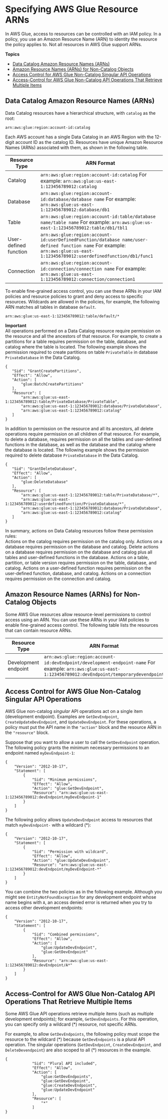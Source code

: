 # Specifying AWS Glue Resource ARNs<a name="glue-specifying-resource-arns"></a>

In AWS Glue, access to resources can be controlled with an IAM policy\. In a policy, you use an Amazon Resource Name \(ARN\) to identity the resource the policy applies to\. Not all resources in AWS Glue support ARNs\.

**Topics**
+ [Data Catalog Amazon Resource Names \(ARNs\)](#data-catalog-resource-arns)
+ [Amazon Resource Names \(ARNs\) for Non\-Catalog Objects](#non-catalog-resource-arns)
+ [Access Control for AWS Glue Non\-Catalog Singular API Operations](#non-catalog-singular-apis)
+ [Access\-Control for AWS Glue Non\-Catalog API Operations That Retrieve Multiple Items](#non-catalog-plural-apis)

## Data Catalog Amazon Resource Names \(ARNs\)<a name="data-catalog-resource-arns"></a>

Data Catalog resources have a hierarchical structure, with `catalog` as the root:

```
arn:aws:glue:region:account-id:catalog
```

Each AWS account has a single Data Catalog in an AWS Region with the 12\-digit account ID as the catalog ID\. Resources have unique Amazon Resource Names \(ARNs\) associated with them, as shown in the following table\.


| **Resource Type**  |  **ARN Format**  | 
| --- | --- | 
| Catalog |  `arn:aws:glue:region:account-id:catalog` For example: `arn:aws:glue:us-east-1:123456789012:catalog`  | 
| Database |  `arn:aws:glue:region:account-id:database/database name` For example: `arn:aws:glue:us-east-1:123456789012:database/db1`  | 
| Table |  `arn:aws:glue:region:account-id:table/database name/table name` For example: `arn:aws:glue:us-east-1:123456789012:table/db1/tbl1`  | 
| User\-defined function |  `arn:aws:glue:region:account-id:userDefinedFunction/database name/user-defined function name` For example: `arn:aws:glue:us-east-1:123456789012:userdefinedfunction/db1/func1`  | 
| Connection |  `arn:aws:glue:region:account-id:connection/connection name` For example: `arn:aws:glue:us-east-1:123456789012:connection/connection1`  | 

To enable fine\-grained access control, you can use these ARNs in your IAM policies and resource policies to grant and deny access to specific resources\. Wildcards are allowed in the policies, for example, the following ARN matches all tables in database `default`\.

```
arn:aws:glue:us-east-1:123456789012:table/default/*
```

**Important**  
All operations performed on a Data Catalog resource require permission on the resource and all the ancestors of that resource\. For example, to create a partitions for a table requires permission on the table, database, and catalog where the table is located\. The following example shows the permission required to create partitions on table `PrivateTable` in database `PrivateDatabase` in the Data Catalog\.  

```
{
   "Sid": "GrantCreatePartitions",
   "Effect": "Allow",
   "Action": [
       "glue:BatchCreatePartitions"
   ],
   "Resource": [
       "arn:aws:glue:us-east-1:123456789012:table/PrivateDatabase/PrivateTable",
       "arn:aws:glue:us-east-1:123456789012:database/PrivateDatabase",
       "arn:aws:glue:us-east-1:123456789012:catalog"
   ]
}
```
In addition to permission on the resource and all its ancestors, all delete operations require permission on all children of that resource\. For example, to delete a database, requires permission on all the tables and user\-defined functions in the database, as well as the database and the catalog where the database is located\. The following example shows the permission required to delete database `PrivateDatabase` in the Data Catalog\.  

```
{
   "Sid": "GrantDeleteDatabase",
   "Effect": "Allow",
   "Action": [
       "glue:DeleteDatabase"
   ],
   "Resource": [
       "arn:aws:glue:us-east-1:123456789012:table/PrivateDatabase/*",
       "arn:aws:glue:us-east-1:123456789012:userdefinedfunction/PrivateDatabase/*",
       "arn:aws:glue:us-east-1:123456789012:database/PrivateDatabase",
       "arn:aws:glue:us-east-1:123456789012:catalog"
   ]
}
```
In summary, actions on Data Catalog resources follow these permission rules:  
Actions on the catalog requires permission on the catalog only\.
Actions on a database requires permission on the database and catalog\.
Delete actions on a database requires permission on the database and catalog plus all tables and user\-defined functions in the database\.
Actions on a table, partition, or table version requires permission on the table, database, and catalog\.
Actions on a user\-defined function requires permission on the user\-defined function, database, and catalog\.
Actions on a connection requires permission on the connection and catalog\.

## Amazon Resource Names \(ARNs\) for Non\-Catalog Objects<a name="non-catalog-resource-arns"></a>

Some AWS Glue resources allow resource\-level permissions to control access using an ARN\. You can use these ARNs in your IAM policies to enable fine\-grained access control\. The following table lists the resources that can contain resource ARNs\.


| **Resource Type**  |  **ARN Format**  | 
| --- | --- | 
| Development endpoint |  `arn:aws:glue:region:account-id:devEndpoint/development-endpoint-name` For example: `arn:aws:glue:us-east-1:123456789012:devEndpoint/temporarydevendpoint`  | 

## Access Control for AWS Glue Non\-Catalog Singular API Operations<a name="non-catalog-singular-apis"></a>

AWS Glue non\-catalog *singular* API operations act on a single item \(development endpoint\)\. Examples are `GetDevEndpoint`, `CreateUpdateDevEndpoint`, and `UpdateDevEndpoint`\. For these operations, a policy must put the API name in the `"action"` block and the resource ARN in the `"resource"` block\.

Suppose that you want to allow a user to call the `GetDevEndpoint` operation\. The following policy grants the minimum necessary permissions to an endpoint named `myDevEndpoint-1`:

```
{
    "Version": "2012-10-17",
    "Statement": [
        {
            "Sid": "Minimum permissions",
            "Effect": "Allow",
            "Action": "glue:GetDevEndpoint",
            "Resource": "arn:aws:glue:us-east-1:123456789012:devEndpoint/myDevEndpoint-1"
        }
    ]
}
```

The following policy allows `UpdateDevEndpoint` access to resources that match `myDevEndpoint-` with a wildcard \(\*\):

```
{
    "Version": "2012-10-17",
    "Statement": [
        {
            "Sid": "Permission with wildcard",
            "Effect": "Allow",
            "Action": "glue:UpdateDevEndpoint",
            "Resource": "arn:aws:glue:us-east-1:123456789012:devEndpoint/myDevEndpoint-*"
        }
    ]
}
```

You can combine the two policies as in the following example\. Although you might see `EntityNotFoundException` for any development endpoint whose name begins with `A`, an access denied error is returned when you try to access other development endpoints:

```
{
    "Version": "2012-10-17",
    "Statement": [
        {
            "Sid": "Combined permissions",
            "Effect": "Allow",
            "Action": [
                "glue:UpdateDevEndpoint",
                "glue:GetDevEndpoint"
            ],
            "Resource": "arn:aws:glue:us-east-1:123456789012:devEndpoint/A*"
        }
    ]
}
```

## Access\-Control for AWS Glue Non\-Catalog API Operations That Retrieve Multiple Items<a name="non-catalog-plural-apis"></a>

Some AWS Glue API operations retrieve multiple items \(such as multiple development endpoints\); for example, `GetDevEndpoints`\. For this operation, you can specify only a wildcard \(\*\) resource, not specific ARNs\.

For example, to allow `GetDevEndpoints`, the following policy must scope the resource to the wildcard \(\*\) because `GetDevEndpoints` is a plural API operation\. The singular operations \(`GetDevEndpoint`, `CreateDevEndpoint`, and `DeleteDevendpoint`\) are also scoped to all \(\*\) resources in the example\.

```
{
            "Sid": "Plural API included",
            "Effect": "Allow",
            "Action": [
                "glue:GetDevEndpoints",
                "glue:GetDevEndpoint",
                "glue:CreateDevEndpoint",
                "glue:UpdateDevEndpoint"
            ],
            "Resource": [
                "*"
            ]
}
```